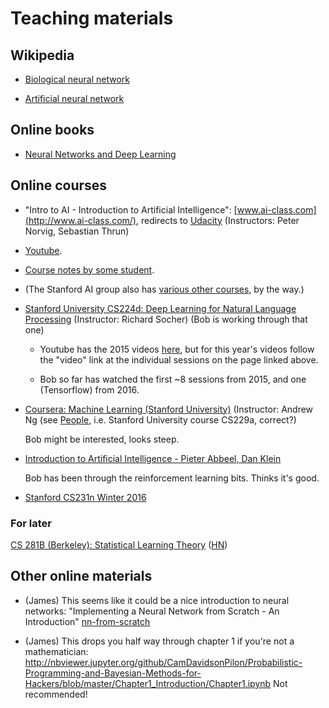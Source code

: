 # Teaching materials

## Wikipedia

* [Biological neural network](https://en.wikipedia.org/wiki/Biological_neural_network)

* [Artificial neural network](https://en.wikipedia.org/wiki/Artificial_neural_network)

## Online books

* [Neural Networks and Deep Learning](http://neuralnetworksanddeeplearning.com)

## Online courses

*  "Intro to AI - Introduction to Artificial Intelligence": [www.ai-class.com](http://www.ai-class.com/), redirects to [Udacity](https://www.udacity.com/course/intro-to-artificial-intelligence--cs271) (Instructors: Peter Norvig, Sebastian Thrun)

  * [Youtube](https://www.youtube.com/watch?v=BnIJ7Ba5Sr4&index=1&list=PLE0157B77891C4FE8).

  * [Course notes by some student](https://github.com/lorenzo-stoakes/stanford-ai).

  * (The Stanford AI group also has [various other courses](http://ai.stanford.edu/courses/), by the way.)


* [Stanford University CS224d: Deep Learning for Natural Language Processing](http://cs224d.stanford.edu/syllabus.html) (Instructor: Richard Socher) (Bob is working through that one)

    * Youtube has the 2015 videos
      [here](https://www.youtube.com/channel/UCsGC3XXF1ThHwtDo18d7WVw),
      but for this year's videos follow the "video" link at the individual
      sessions on the page linked above.

    * Bob so far has watched the first ~8 sessions from 2015, and one
      (Tensorflow) from 2016.

* [Coursera: Machine Learning (Stanford University)](https://www.coursera.org/learn/machine-learning/) (Instructor: Andrew Ng (see [People](People.md), i.e. Stanford University course CS229a, correct?)

  Bob might be interested, looks steep.

* [Introduction to Artificial Intelligence - Pieter Abbeel, Dan Klein](https://www.youtube.com/watch?v=Xa8twbs8SI4&list=PL-XXv-cvA_iA4YSaTMfF_K_wvrKAY2H8u)

  Bob has been through the reinforcement learning bits. Thinks it's good.

* [Stanford CS231n Winter 2016](https://www.youtube.com/watch?v=kDB5ErpJCW0&index=5&list=PLlJy-eBtNFt6EuMxFYRiNRS07MCWN5UIA)

### For later

[CS 281B (Berkeley): Statistical Learning Theory](http://people.eecs.berkeley.edu/~jordan/courses/281B-spring04/) ([HN](https://news.ycombinator.com/item?id=11844884))


## Other online materials

* (James) This seems like it could be a nice introduction to neural networks: "Implementing a Neural Network from Scratch - An Introduction" [nn-from-scratch](https://github.com/dennybritz/nn-from-scratch/blob/master/nn-from-scratch.ipynb)

* (James) This drops you half way through chapter 1 if you're not a mathematician:  http://nbviewer.jupyter.org/github/CamDavidsonPilon/Probabilistic-Programming-and-Bayesian-Methods-for-Hackers/blob/master/Chapter1_Introduction/Chapter1.ipynb
Not recommended!

